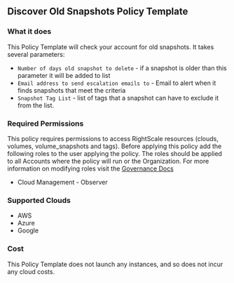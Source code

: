 ## Discover Old Snapshots Policy Template

### What it does

This Policy Template will check your account for old snapshots. It takes several parameters:
- `Number of days old snapshot to delete` - if a snapshot is older than this parameter it will be added to list
- `Email address to send escalation emails to` - Email to alert when it finds snapshots that meet the criteria
- `Snapshot Tag List` - list of tags that a snapshot can have to exclude it from the list.

### Required Permissions

This policy requires permissions to access RightScale resources (clouds, volumes, volume_snapshots and tags).  Before applying this policy add the following roles to the user applying the policy.  The roles should be applied to all Accounts where the policy will run or the Organization. For more information on modifying roles visit the [Governance Docs](https://docs.rightscale.com/cm/ref/user_roles.html)

- Cloud Management - Observer

### Supported Clouds

- AWS
- Azure
- Google

### Cost

This Policy Template does not launch any instances, and so does not incur any cloud costs.
